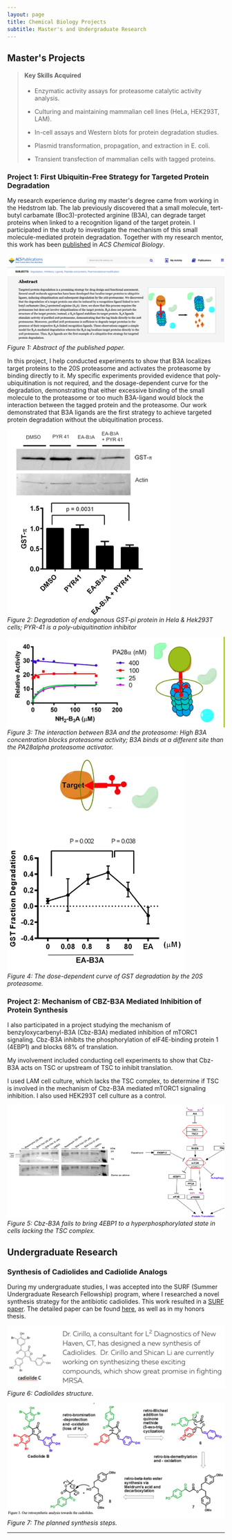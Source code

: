 ```yaml
---
layout: page
title: Chemical Biology Projects
subtitle: Master's and Undergraduate Research
---
```


## Master's Projects

> #### Key Skills Acquired
> * Enzymatic activity assays for proteasome catalytic activity analysis.
>
> * Culturing and maintaining mammalian cell lines (HeLa, HEK293T, LAM).
>
> * In-cell assays and Western blots for protein degradation studies.
>
> * Plasmid transformation, propagation, and extraction in E. coli.
>
> * Transient transfection of mammalian cells with tagged proteins.

### Project 1: First Ubiquitin-Free Strategy for Targeted Protein Degradation

My research experience during my master's degree came from working in the Hedstrom lab. The lab previously discovered that a small molecule, tert-butyl carbamate (Boc3)-protected arginine (B3A), can degrade target proteins when linked to a recognition ligand of the target protein. I participated in the study to investigate the mechanism of this small molecule-mediated protein degradation. Together with my research mentor, this work has been [published](https://pubs.acs.org/doi/10.1021/acschembio.6b00656) in _ACS Chemical Biology_.

![Paper abstract](/assets/img/ChemicalBio/abstract.jpg)    
*Figure 1: Abstract of the published paper.*

In this project, I help conducted experiments to show that B3A localizes target proteins to the 20S proteasome and activates the proteasome by binding directly to it. My specific experiments provided evidence that poly-ubiquitination is not required, and the dosage-dependent curve for the degradation, demonstrating that either excessive binding of the small molecule to the proteasome or too much B3A-ligand would block the interaction between the tagged protein and the proteasome. Our work demonstrated that B3A ligands are the first strategy to achieve targeted protein degradation without the ubiquitination process.

![ubiquitination](/assets/img/ChemicalBio/ubiquitination.jpg)    
*Figure 2: Degradation of endogenous GST-pi protein in Hela & Hek293T cells; PYR-41 is a poly-ubiquitination inhibitor*

![Proteasome interaction](/assets/img/ChemicalBio/proteasome.jpg)    
*Figure 3: The interaction between B3A and the proteasome: High B3A concentration blocks proteasome activity; B3A binds at a different site than the PA28alpha proteasome activator.*

![Ligand interaction](/assets/img/ChemicalBio/ligand.jpg)     
*Figure 4: The dose-dependent curve of GST degradation by the 20S proteasome.*

### Project 2: Mechanism of CBZ-B3A Mediated Inhibition of Protein Synthesis

I also participated in a project studying the mechanism of benzyloxycarbenyl-B3A (Cbz-B3A) mediated inhibition of mTORC1 signaling. Cbz-B3A inhibits the phosphorylation of eIF4E-binding protein 1 (4EBP1) and blocks 68% of translation.

My involvement included conducting cell experiments to show that Cbz-B3A acts on TSC or upstream of TSC to inhibit translation.

I used LAM cell culture, which lacks the TSC complex, to determine if TSC is involved in the mechanism of Cbz-B3A mediated mTORC1 signaling inhibition. I also used HEK293T cell culture as a control.

![LAM cells](/assets/img/ChemicalBio/LAM_cells.jpg)      
*Figure 5: Cbz-B3A fails to bring 4EBP1 to a hyperphosphorylated state in cells lacking the TSC complex.*


## Undergraduate Research

### Synthesis of Cadiolides and Cadiolide Analogs

During my undergraduate studies, I was accepted into the SURF (Summer Undergraduate Research Fellowship) program, where I researched a novel synthesis strategy for the antibiotic cadiolides. This work resulted in a [SURF paper](https://www.newhaven.edu/research/faculty-research/engineering/chemical/cadiolides.php). The detailed paper can be found [here](https://www.newhaven.edu/_resources/documents/academics/surf/past-projects/2013/shican-li-paper.pdf), as well as in my honors thesis.

![Cadiolides Structure](/assets/img/ChemicalBio/intro.jpg)      
*Figure 6: Cadiolides structure.*

![Synthesis Approach](/assets/img/ChemicalBio/approach.jpg)       
*Figure 7: The planned synthesis steps.*

---




